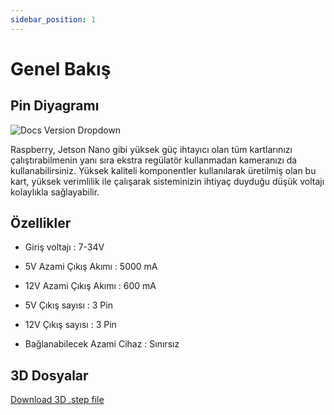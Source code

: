 ```yaml
---
sidebar_position: 1
---
```


# Genel Bakış

## Pin Diyagramı

![Docs Version Dropdown](https://viyalab.com/wp-content/uploads/2022/11/DualBuck.webp)

Raspberry, Jetson Nano gibi yüksek güç ihtayıcı olan tüm kartlarınızı çalıştırabilmenin yanı sıra ekstra regülatör kullanmadan kameranızı da kullanabilirsiniz. Yüksek kaliteli komponentler kullanılarak üretilmiş olan bu kart, yüksek verimlilik ile çalışarak sisteminizin ihtiyaç duyduğu düşük voltajı kolaylıkla sağlayabilir.

## Özellikler

- Giriş voltajı : 7-34V

- 5V Azami Çıkış Akımı : 5000 mA

- 12V Azami Çıkış Akımı : 600 mA

- 5V Çıkış sayısı : 3 Pin

- 12V Çıkış sayısı : 3 Pin

- Bağlanabilecek Azami Cihaz : Sınırsız

## 3D Dosyalar

[Download 3D .step file](https://drive.google.com/uc?export=download&id=1MGdExlQ-zm6Bvsx_znFvQnI4pfOevZay)